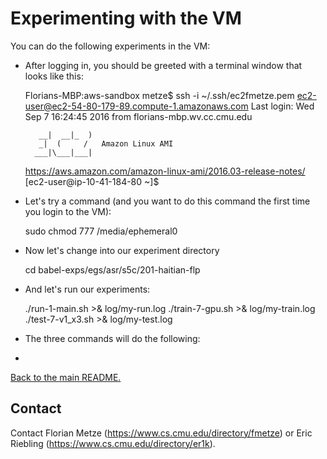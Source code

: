 # Experimenting with the VM

You can do the following experiments in the VM:

- After logging in, you should be greeted with a terminal window that looks like this:

  Florians-MBP:aws-sandbox metze$ ssh -i ~/.ssh/ec2fmetze.pem ec2-user@ec2-54-80-179-89.compute-1.amazonaws.com
  Last login: Wed Sep  7 16:24:45 2016 from florians-mbp.wv.cc.cmu.edu
  
         __|  __|_  )
         _|  (     /   Amazon Linux AMI
        ___|\___|___|
  
  https://aws.amazon.com/amazon-linux-ami/2016.03-release-notes/
  [ec2-user@ip-10-41-184-80 ~]$ 

- Let's try a command (and you want to do this command the first time you login to the VM):

  sudo chmod 777 /media/ephemeral0

- Now let's change into our experiment directory

  cd babel-exps/egs/asr/s5c/201-haitian-flp

- And let's run our experiments:

  ./run-1-main.sh >& log/my-run.log
  ./train-7-gpu.sh >& log/my-train.log
  ./test-7-v1_x3.sh >& log/my-test.log

- The three commands will do the following:
- 


[Back to the main README.](README.md)

## Contact

Contact Florian Metze (<https://www.cs.cmu.edu/directory/fmetze>) or 
Eric Riebling (<https://www.cs.cmu.edu/directory/er1k>).
